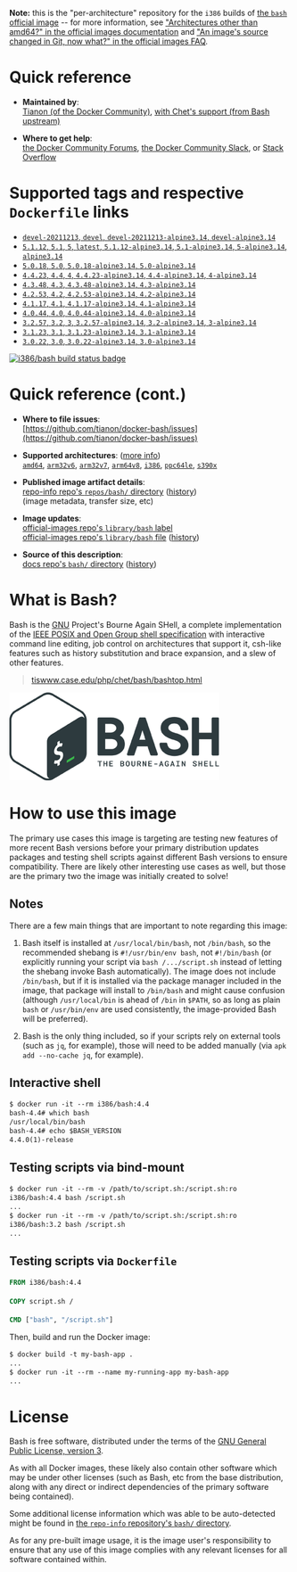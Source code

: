 <!--

********************************************************************************

WARNING:

    DO NOT EDIT "bash/README.md"

    IT IS AUTO-GENERATED

    (from the other files in "bash/" combined with a set of templates)

********************************************************************************

-->

**Note:** this is the "per-architecture" repository for the `i386` builds of [the `bash` official image](https://hub.docker.com/_/bash) -- for more information, see ["Architectures other than amd64?" in the official images documentation](https://github.com/docker-library/official-images#architectures-other-than-amd64) and ["An image's source changed in Git, now what?" in the official images FAQ](https://github.com/docker-library/faq#an-images-source-changed-in-git-now-what).

# Quick reference

-	**Maintained by**:  
	[Tianon (of the Docker Community)](https://github.com/tianon/docker-bash), [with Chet's support (from Bash upstream)](https://github.com/docker-library/official-images/pull/2217#issue-181031192)

-	**Where to get help**:  
	[the Docker Community Forums](https://forums.docker.com/), [the Docker Community Slack](https://dockr.ly/slack), or [Stack Overflow](https://stackoverflow.com/search?tab=newest&q=docker)

# Supported tags and respective `Dockerfile` links

-	[`devel-20211213`, `devel`, `devel-20211213-alpine3.14`, `devel-alpine3.14`](https://github.com/tianon/docker-bash/blob/bebf0349a6ec9948cc36c4013dd1d2d870a04bc9/devel/Dockerfile)
-	[`5.1.12`, `5.1`, `5`, `latest`, `5.1.12-alpine3.14`, `5.1-alpine3.14`, `5-alpine3.14`, `alpine3.14`](https://github.com/tianon/docker-bash/blob/ab2ef2c2f41a368260868fe06f1faf2e27bc3240/5.1/Dockerfile)
-	[`5.0.18`, `5.0`, `5.0.18-alpine3.14`, `5.0-alpine3.14`](https://github.com/tianon/docker-bash/blob/83941cc446c3e1789afaf1c849e445ddf9687a06/5.0/Dockerfile)
-	[`4.4.23`, `4.4`, `4`, `4.4.23-alpine3.14`, `4.4-alpine3.14`, `4-alpine3.14`](https://github.com/tianon/docker-bash/blob/83941cc446c3e1789afaf1c849e445ddf9687a06/4.4/Dockerfile)
-	[`4.3.48`, `4.3`, `4.3.48-alpine3.14`, `4.3-alpine3.14`](https://github.com/tianon/docker-bash/blob/83941cc446c3e1789afaf1c849e445ddf9687a06/4.3/Dockerfile)
-	[`4.2.53`, `4.2`, `4.2.53-alpine3.14`, `4.2-alpine3.14`](https://github.com/tianon/docker-bash/blob/83941cc446c3e1789afaf1c849e445ddf9687a06/4.2/Dockerfile)
-	[`4.1.17`, `4.1`, `4.1.17-alpine3.14`, `4.1-alpine3.14`](https://github.com/tianon/docker-bash/blob/83941cc446c3e1789afaf1c849e445ddf9687a06/4.1/Dockerfile)
-	[`4.0.44`, `4.0`, `4.0.44-alpine3.14`, `4.0-alpine3.14`](https://github.com/tianon/docker-bash/blob/83941cc446c3e1789afaf1c849e445ddf9687a06/4.0/Dockerfile)
-	[`3.2.57`, `3.2`, `3`, `3.2.57-alpine3.14`, `3.2-alpine3.14`, `3-alpine3.14`](https://github.com/tianon/docker-bash/blob/83941cc446c3e1789afaf1c849e445ddf9687a06/3.2/Dockerfile)
-	[`3.1.23`, `3.1`, `3.1.23-alpine3.14`, `3.1-alpine3.14`](https://github.com/tianon/docker-bash/blob/83941cc446c3e1789afaf1c849e445ddf9687a06/3.1/Dockerfile)
-	[`3.0.22`, `3.0`, `3.0.22-alpine3.14`, `3.0-alpine3.14`](https://github.com/tianon/docker-bash/blob/83941cc446c3e1789afaf1c849e445ddf9687a06/3.0/Dockerfile)

[![i386/bash build status badge](https://img.shields.io/jenkins/s/https/doi-janky.infosiftr.net/job/multiarch/job/i386/job/bash.svg?label=i386/bash%20%20build%20job)](https://doi-janky.infosiftr.net/job/multiarch/job/i386/job/bash/)

# Quick reference (cont.)

-	**Where to file issues**:  
	[https://github.com/tianon/docker-bash/issues](https://github.com/tianon/docker-bash/issues)

-	**Supported architectures**: ([more info](https://github.com/docker-library/official-images#architectures-other-than-amd64))  
	[`amd64`](https://hub.docker.com/r/amd64/bash/), [`arm32v6`](https://hub.docker.com/r/arm32v6/bash/), [`arm32v7`](https://hub.docker.com/r/arm32v7/bash/), [`arm64v8`](https://hub.docker.com/r/arm64v8/bash/), [`i386`](https://hub.docker.com/r/i386/bash/), [`ppc64le`](https://hub.docker.com/r/ppc64le/bash/), [`s390x`](https://hub.docker.com/r/s390x/bash/)

-	**Published image artifact details**:  
	[repo-info repo's `repos/bash/` directory](https://github.com/docker-library/repo-info/blob/master/repos/bash) ([history](https://github.com/docker-library/repo-info/commits/master/repos/bash))  
	(image metadata, transfer size, etc)

-	**Image updates**:  
	[official-images repo's `library/bash` label](https://github.com/docker-library/official-images/issues?q=label%3Alibrary%2Fbash)  
	[official-images repo's `library/bash` file](https://github.com/docker-library/official-images/blob/master/library/bash) ([history](https://github.com/docker-library/official-images/commits/master/library/bash))

-	**Source of this description**:  
	[docs repo's `bash/` directory](https://github.com/docker-library/docs/tree/master/bash) ([history](https://github.com/docker-library/docs/commits/master/bash))

# What is Bash?

Bash is the [GNU](http://www.gnu.org/) Project's Bourne Again SHell, a complete implementation of the [IEEE POSIX and Open Group shell specification](http://www.opengroup.org/onlinepubs/9699919799/nfindex.html) with interactive command line editing, job control on architectures that support it, csh-like features such as history substitution and brace expansion, and a slew of other features.

> [tiswww.case.edu/php/chet/bash/bashtop.html](https://tiswww.case.edu/php/chet/bash/bashtop.html)

![logo](https://raw.githubusercontent.com/docker-library/docs/5cb6fef6ed317e5af7e1e14e64c18c2b81657e81/bash/logo.png)

# How to use this image

The primary use cases this image is targeting are testing new features of more recent Bash versions before your primary distribution updates packages and testing shell scripts against different Bash versions to ensure compatibility. There are likely other interesting use cases as well, but those are the primary two the image was initially created to solve!

## Notes

There are a few main things that are important to note regarding this image:

1.	Bash itself is installed at `/usr/local/bin/bash`, not `/bin/bash`, so the recommended shebang is `#!/usr/bin/env bash`, not `#!/bin/bash` (or explicitly running your script via `bash /.../script.sh` instead of letting the shebang invoke Bash automatically). The image does not include `/bin/bash`, but if it is installed via the package manager included in the image, that package will install to `/bin/bash` and might cause confusion (although `/usr/local/bin` is ahead of `/bin` in `$PATH`, so as long as plain `bash` or `/usr/bin/env` are used consistently, the image-provided Bash will be preferred).

2.	Bash is the only thing included, so if your scripts rely on external tools (such as `jq`, for example), those will need to be added manually (via `apk add --no-cache jq`, for example).

## Interactive shell

```console
$ docker run -it --rm i386/bash:4.4
bash-4.4# which bash
/usr/local/bin/bash
bash-4.4# echo $BASH_VERSION
4.4.0(1)-release
```

## Testing scripts via bind-mount

```console
$ docker run -it --rm -v /path/to/script.sh:/script.sh:ro i386/bash:4.4 bash /script.sh
...
$ docker run -it --rm -v /path/to/script.sh:/script.sh:ro i386/bash:3.2 bash /script.sh
...
```

## Testing scripts via `Dockerfile`

```dockerfile
FROM i386/bash:4.4

COPY script.sh /

CMD ["bash", "/script.sh"]
```

Then, build and run the Docker image:

```console
$ docker build -t my-bash-app .
...
$ docker run -it --rm --name my-running-app my-bash-app
...
```

# License

Bash is free software, distributed under the terms of the [GNU General Public License, version 3](http://www.gnu.org/licenses/gpl.html).

As with all Docker images, these likely also contain other software which may be under other licenses (such as Bash, etc from the base distribution, along with any direct or indirect dependencies of the primary software being contained).

Some additional license information which was able to be auto-detected might be found in [the `repo-info` repository's `bash/` directory](https://github.com/docker-library/repo-info/tree/master/repos/bash).

As for any pre-built image usage, it is the image user's responsibility to ensure that any use of this image complies with any relevant licenses for all software contained within.
